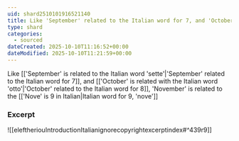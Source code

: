 ```yaml
---
uid: shard2510101916521140
title: Like 'September' related to the Italian word for 7, and 'October' related to the Italian word for 8, 'November' is related to the Italian word for 9
type: shard
categories:
  - sourced
dateCreated: 2025-10-10T11:16:52+00:00
dateModified: 2025-10-10T11:21:59+00:00
---
```

Like [['September' is related to the Italian word 'sette'|'September' related to the Italian word for 7]], and [['October' is related with the Italian word 'otto'|'October' related to the Italian word for 8]], 'November' is related to the [['Nove' is 9 in Italian|Italian word for 9, 'nove']]
### Excerpt
![[eleftheriouIntroductionItalianignorecopyrightexcerptindex#^439r9]]
